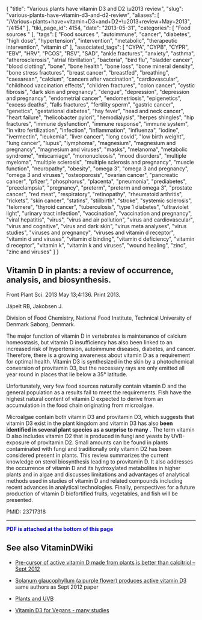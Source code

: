 {
    "title": "Various plants have vitamin D3 and D2 \u2013 review",
    "slug": "various-plants-have-vitamin-d3-and-d2-review",
    "aliases": [
        "/Various+plants+have+vitamin+D3+and+D2+\u2013+review+May+2013",
        "/4154"
    ],
    "tiki_page_id": 4154,
    "date": "2013-05-31",
    "categories": [
        "Food sources "
    ],
    "tags": [
        "Food sources ",
        "autoimmune",
        "cancer",
        "diabetes",
        "high dose",
        "hypertension",
        "intervention",
        "metabolic",
        "therapeutic intervention",
        "vitamin d"
    ],
    "associated_tags": [
        "CYPA",
        "CYPB",
        "CYPR",
        "EBV",
        "HRV",
        "PCOS",
        "RSV",
        "SAD",
        "ankle fractures",
        "anxiety",
        "asthma",
        "atherosclerosis",
        "atrial fibrillation",
        "bacteria",
        "bird flu",
        "bladder cancer",
        "blood clotting",
        "bone",
        "bone health",
        "bone loss",
        "bone mineral density",
        "bone stress fractures",
        "breast cancer",
        "breastfed",
        "breathing",
        "caesarean",
        "calcium",
        "cancers after vaccination",
        "cardiovascular",
        "childhood vaccination effects",
        "children fractures",
        "colon cancer",
        "cystic fibrosis",
        "dark skin and pregnancy",
        "dengue",
        "depression",
        "depression and pregnancy",
        "endometrial cancer",
        "endometriosis",
        "epigenetics",
        "excess deaths",
        "falls fractures",
        "fertility sperm",
        "gastric cancer",
        "genetics",
        "gestational diabetes",
        "hay fever",
        "head and neck cancer",
        "heart failure",
        "helicobacter pylori",
        "hemodialysis",
        "herpes shingles",
        "hip fractures",
        "immune dysfunction",
        "immune response",
        "immune system",
        "in vitro fertilization",
        "infection",
        "inflammation",
        "influenza",
        "iodine",
        "ivermectin",
        "leukemia",
        "liver cancer",
        "long covid",
        "low birth weight",
        "lung cancer",
        "lupus",
        "lymphoma",
        "magnesium",
        "magnesium and pregnancy",
        "magnesium and viruses",
        "masks",
        "melanoma",
        "metabolic syndrome",
        "miscarriage",
        "mononucleosis",
        "mood disorders",
        "multiple myeloma",
        "multiple sclerosis",
        "multiple sclerosis and pregnancy",
        "muscle function",
        "neuropathy",
        "obesity",
        "omega 3",
        "omega 3 and pregnancy",
        "omega 3 and viruses",
        "osteoporosis",
        "ovarian cancer",
        "pancreatic cancer",
        "pfizer",
        "phosphorus",
        "placenta",
        "pneumonia",
        "prediabetes",
        "preeclampsia",
        "pregnancy",
        "preterm",
        "preterm and omega 3",
        "prostate cancer",
        "red meat",
        "respiratory",
        "retinopathy",
        "rheumatoid arthritis",
        "rickets",
        "skin cancer",
        "statins",
        "stillbirth",
        "stroke",
        "systemic sclerosis",
        "telomere",
        "thyroid cancer",
        "tuberculosis",
        "type 1 diabetes",
        "ultraviolet light",
        "urinary tract infection",
        "vaccination",
        "vaccination and pregnancy",
        "viral hepatitis",
        "virus",
        "virus and air pollution",
        "virus and cardiovascular",
        "virus and cognitive",
        "virus and dark skin",
        "virus meta analyses",
        "virus studies",
        "viruses and pregnancy",
        "viruses and vitamin d receptor",
        "vitamin d and viruses",
        "vitamin d binding",
        "vitamin d deficiency",
        "vitamin d receptor",
        "vitamin k",
        "vitamin k and viruses",
        "wound healing",
        "zinc",
        "zinc and viruses"
    ]
}


## Vitamin D in plants: a review of occurrence, analysis, and biosynthesis.

Front Plant Sci. 2013 May 13;4:136. Print 2013.

Jäpelt RB, Jakobsen J.

Division of Food Chemistry, National Food Institute, Technical University of Denmark Søborg, Denmark.

The major function of vitamin D in vertebrates is maintenance of calcium homeostasis, but vitamin D insufficiency has also been linked to an increased risk of hypertension, autoimmune diseases, diabetes, and cancer. Therefore, there is a growing awareness about vitamin D as a requirement for optimal health. Vitamin D3 is synthesized in the skin by a photochemical conversion of provitamin D3, but the necessary rays are only emitted all year round in places that lie below a 35° latitude. 

Unfortunately, very few food sources naturally contain vitamin D and the general population as a results fail to meet the requirements. Fish have the highest natural content of vitamin D expected to derive from an accumulation in the food chain originating from microalgae. 

Microalgae contain both vitamin D3 and provitamin D3, which suggests that vitamin D3 exist in the plant kingdom and vitamin D3 has also  **been identified in several plant species as a surprise to many** . The term vitamin D also includes vitamin D2 that is produced in fungi and yeasts by UVB-exposure of provitamin D2. Small amounts can be found in plants contaminated with fungi and traditionally only vitamin D2 has been considered present in plants. This review summarizes the current knowledge on sterol biosynthesis leading to provitamin D. It also addresses the occurrence of vitamin D and its hydroxylated metabolites in higher plants and in algae and discusses limitations and advantages of analytical methods used in studies of vitamin D and related compounds including recent advances in analytical technologies. Finally, perspectives for a future production of vitamin D biofortified fruits, vegetables, and fish will be presented.

PMID:     23717318 

---

 **<span style="color:#00F;">PDF is attached at the bottom of this page</span>** 

## See also VitaminDWiki

* [Pre-cursor of active vitamin D made from plants is better than calcitriol – Sept 2012](/posts/pre-cursor-of-active-vitamin-d-made-from-plants-is-better-than-calcitriol)

* [Solanum glaucophyllum (a purple flower) produces active vitamin D3](/posts/solanum-glaucophyllum-a-purple-flower-produces-active-vitamin-d3)  same authors as Sept 2012 paper

* [Plants and UVB](/tags/plants-and-uvb.html)

* [Vitamin D3 for Vegans - many studies](/tags/vitamin-d3-for-vegans-many-studies.html)